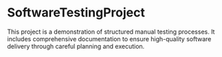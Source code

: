# SoftwareTestingProject
This project is a demonstration of structured manual testing processes. It includes comprehensive documentation to ensure high-quality software delivery through careful planning and execution.
